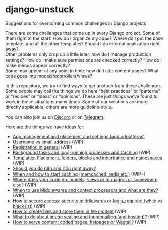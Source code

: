 # django-unstuck
Suggestions for overcoming common challenges in Django projects

There are some challenges that come up in every Django project. Some of them right at the start: How do I organize my
apps?  Where do I put the base template, and all the other templates? Should I do internationalization right away?  
Other problems only crop up a little later: how do I manage production settings? How do I make sure permissions are
checked correctly? How do I make menus appear correctly?  
Some may appear at any point in time: how do I add content pages? What code goes into models/controllers/views?

In this repository, we try to find ways to get unstuck from these challenges. Some people may call the things we do here
“best practices” or “patterns” or “recipes” or “ideas” or “opinions”.  These are just things we’ve found to work in
these situations many times. Some of our solutions are more directly applicable, others are more guideline-style.

You can also join us on [Discord](https://discord.gg/bUsu9B6Ek6) or on [Telegram](https://t.me/djangoRhein).

Here are the things we have ideas for:

[comment]: <> ( * [Splitting settings: local, dev, testing and production]&#40;docs/settings.md&#41;)

 * [App management and placement and settings (and urlpatterns)](docs/app-management.md)
 * [Username vs email address](docs/username.md) (WIP)
 * [Registration in general](docs/registration.md) (WIP)
 * [Background tasks and long-running processes and Caching](docs/background-tasks.md) (WIP)
 * [Templates: Placement, folders, blocks and inheritance and namespaces](docs/templates.md) (WIP)
 * [Should you do i18n and l10n right away?](docs/i18n.md)
 * [When and how to start caching (memcached, redis etc.)](docs/caching.md) (WIP=)
 * [Where does your code go: models, views or managers or somewhere else?](docs/where-does-the-code-go.md) (WIP)
 * [When to use Middlewares and context processors and what are they?](docs/middleware.md) (WIP)
 * [How to secure access: security middlewares or login_required (white vs black list)](docs/secure-access.md) (WIP)
 * [How to create files and store them in file models](docs/files.md) (WIP)
 * [What to do about image scaling and thumbnailing (and hosting)?](docs/images.md) (WIP)
 * [How to serve content: coded pages, flatpages or Wagtail?](docs/flatpages.md) (WIP)
